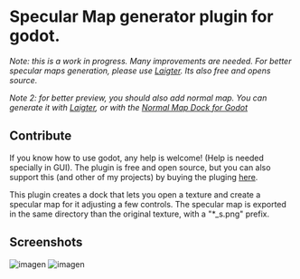 # Specular Map generator plugin for godot. 

*Note: this is a work in progress. Many improvements are needed. For better specular maps generation, please use [Laigter](https://azagaya.itch.io/laigter). Its also free and opens source.*

*Note 2: for better preview, you should also add normal map. You can generate it with [Laigter](https://azagaya.itch.io/laigter), or with the [Normal Map Dock for Godot](https://github.com/azagaya/godot_normalMap_generator)*

## Contribute

If you know how to use godot, any help is welcome! (Help is needed specially in GUI).
The plugin is free and open source, but you can also support this (and other of my projects) by buying the pluging [here](https://azagaya.itch.io/godot-specular-map-generator).

This plugin creates a dock that lets you open a texture and create a specular map for it adjusting a few controls. The specular map is exported in the same directory than the original texture, with a "*_s.png" prefix.

## Screenshots

![imagen](https://user-images.githubusercontent.com/46932830/61561568-b1904c00-aa45-11e9-9953-b165711936ba.png)
![imagen](https://user-images.githubusercontent.com/46932830/61561581-b9e88700-aa45-11e9-9de2-44b7eb63992a.png)
